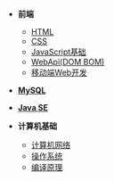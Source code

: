 * **前端**
    * [HTML](HTML/ch01)
    * [CSS](CSS/ch01)
    * [JavaScript基础](JavaScript/ch01)
    * [WebApi(DOM BOM)](WebApi/ch01)
    * [移动端Web开发](MobileWebDev/ch01)

* [**MySQL**](MySQL/ch01)
* [**Java SE**](Java/readme)
* **计算机基础**
    * [计算机网络](C-Network/ch01)
    * [操作系统](OS/ch00)
    * [编译原理](CP/ch01)
